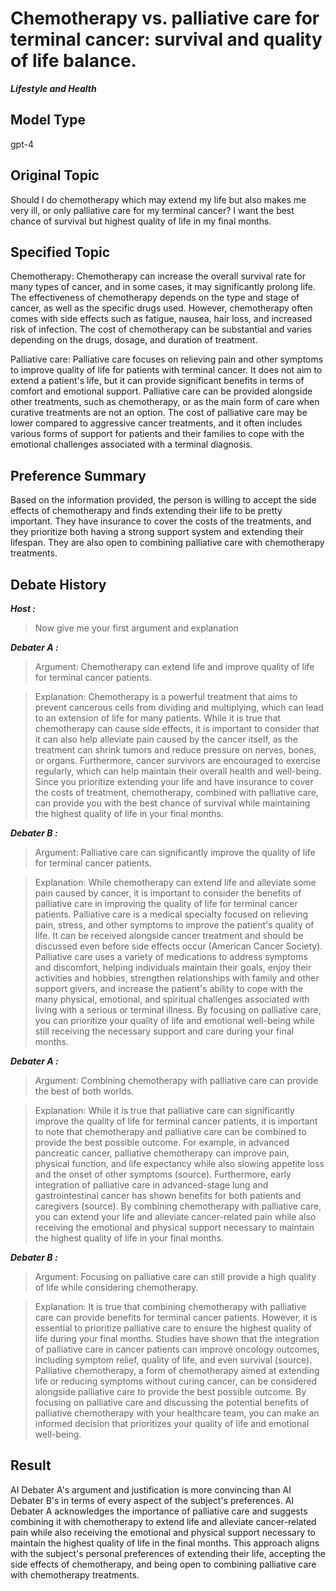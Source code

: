 # Chemotherapy vs. palliative care for terminal cancer: survival and quality of life balance.

***Lifestyle and Health***



## Model Type

gpt-4

## Original Topic

Should I do chemotherapy which may extend my life but also makes me very ill, or only palliative care for my terminal cancer? I want the best chance of survival but highest quality of life in my final months.

## Specified Topic

Chemotherapy: Chemotherapy can increase the overall survival rate for many types of cancer, and in some cases, it may significantly prolong life. The effectiveness of chemotherapy depends on the type and stage of cancer, as well as the specific drugs used. However, chemotherapy often comes with side effects such as fatigue, nausea, hair loss, and increased risk of infection. The cost of chemotherapy can be substantial and varies depending on the drugs, dosage, and duration of treatment.

Palliative care: Palliative care focuses on relieving pain and other symptoms to improve quality of life for patients with terminal cancer. It does not aim to extend a patient's life, but it can provide significant benefits in terms of comfort and emotional support. Palliative care can be provided alongside other treatments, such as chemotherapy, or as the main form of care when curative treatments are not an option. The cost of palliative care may be lower compared to aggressive cancer treatments, and it often includes various forms of support for patients and their families to cope with the emotional challenges associated with a terminal diagnosis.

## Preference Summary

Based on the information provided, the person is willing to accept the side effects of chemotherapy and finds extending their life to be pretty important. They have insurance to cover the costs of the treatments, and they prioritize both having a strong support system and extending their lifespan. They are also open to combining palliative care with chemotherapy treatments.

## Debate History



***Host :***

> Now give me your first argument and explanation



***Debater A :***

> Argument: Chemotherapy can extend life and improve quality of life for terminal cancer patients.

> Explanation: Chemotherapy is a powerful treatment that aims to prevent cancerous cells from dividing and multiplying, which can lead to an extension of life for many patients. While it is true that chemotherapy can cause side effects, it is important to consider that it can also help alleviate pain caused by the cancer itself, as the treatment can shrink tumors and reduce pressure on nerves, bones, or organs. Furthermore, cancer survivors are encouraged to exercise regularly, which can help maintain their overall health and well-being. Since you prioritize extending your life and have insurance to cover the costs of treatment, chemotherapy, combined with palliative care, can provide you with the best chance of survival while maintaining the highest quality of life in your final months.



***Debater B :***

> Argument: Palliative care can significantly improve the quality of life for terminal cancer patients.

> Explanation: While chemotherapy can extend life and alleviate some pain caused by cancer, it is important to consider the benefits of palliative care in improving the quality of life for terminal cancer patients. Palliative care is a medical specialty focused on relieving pain, stress, and other symptoms to improve the patient's quality of life. It can be received alongside cancer treatment and should be discussed even before side effects occur (American Cancer Society). Palliative care uses a variety of medications to address symptoms and discomfort, helping individuals maintain their goals, enjoy their activities and hobbies, strengthen relationships with family and other support givers, and increase the patient's ability to cope with the many physical, emotional, and spiritual challenges associated with living with a serious or terminal illness. By focusing on palliative care, you can prioritize your quality of life and emotional well-being while still receiving the necessary support and care during your final months.



***Debater A :***

> Argument: Combining chemotherapy with palliative care can provide the best of both worlds.

> Explanation: While it is true that palliative care can significantly improve the quality of life for terminal cancer patients, it is important to note that chemotherapy and palliative care can be combined to provide the best possible outcome. For example, in advanced pancreatic cancer, palliative chemotherapy can improve pain, physical function, and life expectancy while also slowing appetite loss and the onset of other symptoms (source). Furthermore, early integration of palliative care in advanced-stage lung and gastrointestinal cancer has shown benefits for both patients and caregivers (source). By combining chemotherapy with palliative care, you can extend your life and alleviate cancer-related pain while also receiving the emotional and physical support necessary to maintain the highest quality of life in your final months.



***Debater B :***

> Argument: Focusing on palliative care can still provide a high quality of life while considering chemotherapy.

> Explanation: It is true that combining chemotherapy with palliative care can provide benefits for terminal cancer patients. However, it is essential to prioritize palliative care to ensure the highest quality of life during your final months. Studies have shown that the integration of palliative care in cancer patients can improve oncology outcomes, including symptom relief, quality of life, and even survival (source). Palliative chemotherapy, a form of chemotherapy aimed at extending life or reducing symptoms without curing cancer, can be considered alongside palliative care to provide the best possible outcome. By focusing on palliative care and discussing the potential benefits of palliative chemotherapy with your healthcare team, you can make an informed decision that prioritizes your quality of life and emotional well-being.



## Result

AI Debater A's argument and justification is more convincing than AI Debater B's in terms of every aspect of the subject's preferences. AI Debater A acknowledges the importance of palliative care and suggests combining it with chemotherapy to extend life and alleviate cancer-related pain while also receiving the emotional and physical support necessary to maintain the highest quality of life in the final months. This approach aligns with the subject's personal preferences of extending their life, accepting the side effects of chemotherapy, and being open to combining palliative care with chemotherapy treatments.
